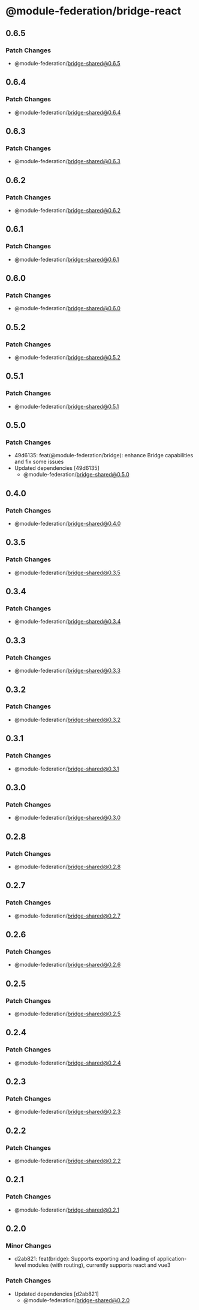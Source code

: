 # @module-federation/bridge-react

## 0.6.5

### Patch Changes

- @module-federation/bridge-shared@0.6.5

## 0.6.4

### Patch Changes

- @module-federation/bridge-shared@0.6.4

## 0.6.3

### Patch Changes

- @module-federation/bridge-shared@0.6.3

## 0.6.2

### Patch Changes

- @module-federation/bridge-shared@0.6.2

## 0.6.1

### Patch Changes

- @module-federation/bridge-shared@0.6.1

## 0.6.0

### Patch Changes

- @module-federation/bridge-shared@0.6.0

## 0.5.2

### Patch Changes

- @module-federation/bridge-shared@0.5.2

## 0.5.1

### Patch Changes

- @module-federation/bridge-shared@0.5.1

## 0.5.0

### Patch Changes

- 49d6135: feat(@module-federation/bridge): enhance Bridge capabilities and fix some issues
- Updated dependencies [49d6135]
  - @module-federation/bridge-shared@0.5.0

## 0.4.0

### Patch Changes

- @module-federation/bridge-shared@0.4.0

## 0.3.5

### Patch Changes

- @module-federation/bridge-shared@0.3.5

## 0.3.4

### Patch Changes

- @module-federation/bridge-shared@0.3.4

## 0.3.3

### Patch Changes

- @module-federation/bridge-shared@0.3.3

## 0.3.2

### Patch Changes

- @module-federation/bridge-shared@0.3.2

## 0.3.1

### Patch Changes

- @module-federation/bridge-shared@0.3.1

## 0.3.0

### Patch Changes

- @module-federation/bridge-shared@0.3.0

## 0.2.8

### Patch Changes

- @module-federation/bridge-shared@0.2.8

## 0.2.7

### Patch Changes

- @module-federation/bridge-shared@0.2.7

## 0.2.6

### Patch Changes

- @module-federation/bridge-shared@0.2.6

## 0.2.5

### Patch Changes

- @module-federation/bridge-shared@0.2.5

## 0.2.4

### Patch Changes

- @module-federation/bridge-shared@0.2.4

## 0.2.3

### Patch Changes

- @module-federation/bridge-shared@0.2.3

## 0.2.2

### Patch Changes

- @module-federation/bridge-shared@0.2.2

## 0.2.1

### Patch Changes

- @module-federation/bridge-shared@0.2.1

## 0.2.0

### Minor Changes

- d2ab821: feat(bridge): Supports exporting and loading of application-level modules (with routing), currently supports react and vue3

### Patch Changes

- Updated dependencies [d2ab821]
  - @module-federation/bridge-shared@0.2.0
